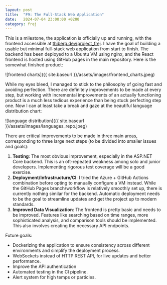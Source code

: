 ```yaml
---
layout: post
title:  "F9: The Full-Stack Web Application"
date:   2024-07-04 23:00:00 +0200
category: frej
---
```


This is a milestone, the application is officially up and running, with the frontend accessible at [thiberg.dev/project_frej](https://thiberg.dev/project_frej). I have the goal of building a usable but minimal full-stack web application from start to finish. The backend has been deployed to a Ubuntu VM using nginx, and the React frontend is hosted using GitHub pages in the main repository. Here is the somewhat finished product:

![frontend charts]({{ site.baseurl }}/assets/images/frontend_charts.jpeg)

While my eyes bleed, I managed to stick to the philosophy of going fast and avoiding perfection. There are definitely improvements to be made at every step, but working with incremental improvements of an actually functioning product is a much less tedious experience than being stuck perfecting step one. Now I can at least take a break and gaze at the beautiful language distribution chart:

![language distribution]({{ site.baseurl }}/assets/images/languages_repo.jpeg)

There are critical improvements to be made in three main areas, corresponding to three large next steps (to be divided into smaller issues and goals):

1. **Testing**: The most obvious improvement, especially in the ASP.NET Core backend. This is an oft-repeated weakness among solo and junior developers. Implementing rigorous test coverage will be a good exercise.
2. **Deployment/Infrastructure/CI**: I tried the Azure + GitHub Actions combination before opting to manually configure a VM instead. While the GitHub Pages branch/workflow is relatively smoothly set up, there is currently nothing similar for the backend. Automatic deployment needs to be the goal to streamline updates and get the project up to modern standards.
3. **Improved Data Visualization**: The frontend is pretty basic and needs to be improved. Features like searching based on time ranges, more sophisticated analysis, and comparison tools should be implemented. This also involves creating the necessary API endpoints.

Future goals:
- Dockerizing the application to ensure consistency across different environments and simplify the deployment process.
- WebSockets instead of HTTP REST API, for live updates and better performance.
- Improve the API authentication
- Automated testing in the CI pipeline. 
- Alert system for high temps or particles.

